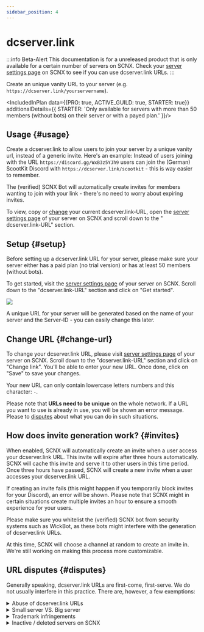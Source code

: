 ```yaml
---
sidebar_position: 4
---
```


# dcserver.link

:::info Beta-Alert
This documentation is for a unreleased product that is only available for a certain number of servers on SCNX. Check
your [server settings page](https://scnx.app/glink?page=settings) on SCNX to see if you can use dcserver.link URLs.
:::

Create an unique vanity URL to your server (e.g. `https://dcserver.link/yourservername`).

<IncludedInPlan data={{PRO: true, ACTIVE_GUILD: true, STARTER: true}}
additionalDetails={{
STARTER: 'Only available for servers with more than 50 members (without bots) on their server or with a payed plan.'
}}/>

## Usage {#usage}

Create a dcserver.link to allow users to join your server by a unique vanity url, instead of a generic invite. Here's an
example: Instead of users joining with the URL `https://discord.gg/WxB3z5YJh9`
users can join the (German) ScootKit Discord with `https://dcserver.link/scootkit` - this is way easier to remember.

The (verified) SCNX Bot will automatically create invites for members wanting to join with your link - there's no need
to worry about expiring invites.

To view, copy or [change](#change-url) your current dcserver.link-URL, open
the [server settings page](https://scnx.app/glink?page=settings) of your server on SCNX and scroll down to the "
dcserver.link-URL" section.

## Setup {#setup}

Before setting up a dcserver.link URL for your server, please make sure your server either has a paid plan (no trial
version) or has at least 50 members (without bots).

To get started, visit the [server settings page](https://scnx.app/glink?page=settings) of your server on SCNX. Scroll
down to the "dcserver.link-URL" section and click on "Get started".

![](@site/docs/assets/scnx/guilds/dcserver-link/enable.png)

A unique URL for your server will be generated based on the name of your server and the Server-ID - you can easily
change this later.

## Change URL {#change-url}

To change your dcserver.link URL, please visit [server settings page](https://scnx.app/glink?page=settings) of your
server on SCNX. Scroll down to the "dcserver.link-URL" section and click on "Change link". You'll be able to enter your
new URL. Once done, click on "Save" to save your changes.

Your new URL can only contain lowercase letters numbers and this character: `-`.

Please note that **URLs need to be unique** on the whole network. If a URL you want to use is already in use, you will
be shown an error message. Please to [disputes](#disputes) about what you can do in such situations.

## How does invite generation work? {#invites}

When enabled, SCNX will automatically create an invite when a user access your dcserver.link URL. This invite will
expire after three hours automatically. SCNX will cache this invite and serve it to other users in this time period.
Once three hours have passed, SCNX will create a new invite when a user accesses your dcserver.link URL.

If creating an invite fails (this might happen if you temporarily block invites for your Discord), an error will be
shown. Please note that SCNX might in certain situations create multiple invites an hour to ensure a smooth experience
for your users.

Please make sure you whitelist the (verified) SCNX bot from security systems such as WickBot, as these bots might
interfere with the generation of dcserver.link URLs.

At this time, SCNX will choose a channel at random to create an invite in. We're still working on making this process
more customizable.

## URL disputes {#disputes}

Generally speaking, dcserver.link URLs are first-come, first-serve. We do not usually interfere in this practice. There
are, however, a few exemptions:

<details>
    <summary>Abuse of dcserver.link URLs</summary>

    If you believe that a dcserver.link URL is being used to scam or otherwise break Discord Community Guidelines,
    please report it to our staff (<a href="mailto:abuse@scnx.xyz">abuse@scnx.xyz</a>) and we'll take appropriate
    action. The URL can then no longer be
    used.
</details>
<details>
    <summary>Small server VS. Big server</summary>

    This scenario happens when a big server (&gt;10.000 members without bots and active) with the same name want a
    dcserver.link URL that is currently being used by a small server (&lt;1.000 members). In such a case, our staff will
    examine a request on a case-by-case basis and might decide to transfer a dcserver.link URL. To start such a
    request <a
    href="https://scnx.app/help">contact our staff</a>.
</details>
<details>
    <summary>Trademark infringements</summary>

    If a dcserver.link URL infringes on your trademarks, please contact our legal team (<a
    href="mailto:legal@scootkit.net">legal@scootkit.net</a>) with a legal request for removal. After that request went
    through (and the content was removed),
    you might be able to claim the dcserver.link URL by responding to the confirmation E-Mail (optional).
</details>
<details>
    <summary>Inactive / deleted servers on SCNX</summary>

    When a server is <a href="./faq#deletion">deleted from SCNX</a>, their dcserver.link URL will be deleted permanently. This does not
    happen when a server is deactivated / flagged on SCNX - in such cases, the URL will just become inactive, but will
    still be claimed. Expired Starter-Plans do not affect the usability of dcserver.link URLs.
</details>